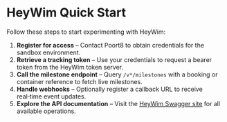 # HeyWim Quick Start
Follow these steps to start experimenting with HeyWim:

1. **Register for access** – Contact Poort8 to obtain credentials for the sandbox environment.
2. **Retrieve a tracking token** – Use your credentials to request a bearer token from the HeyWim token server.
3. **Call the milestone endpoint** – Query `/v*/milestones` with a booking or container reference to fetch live milestones.
4. **Handle webhooks** – Optionally register a callback URL to receive real‑time event updates.
5. **Explore the API documentation** – Visit the [HeyWim Swagger site](https://poort8.github.io/Poort8.HeyWim.Swagger/) for all available operations.